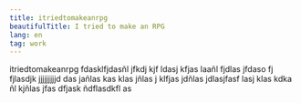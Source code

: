 ```yaml
---
title: itriedtomakeanrpg
beautifulTitle: I tried to make an RPG
lang: en
tag: work
---
```


itriedtomakeanrpg fdasklfjdasñl jfkdj kjf ldasj kfjas laañl fjdlas
 jfdaso fj fjlasdjk jjjjjjjjjd das jañlas kas klas jñlas j klfjas
  jdñlas jdlasjfasf lasj klas  kdka ñl kjñlas jfas
   dfjask ñdflasdkfl as
